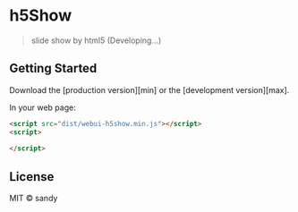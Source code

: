 # h5Show

> slide show by html5 (Developing...)


## Getting Started

Download the [production version][min] or the [development version][max].


In your web page:

```html
<script src="dist/webui-h5show.min.js"></script>
<script>
  
</script>
```


## License

MIT © sandy

